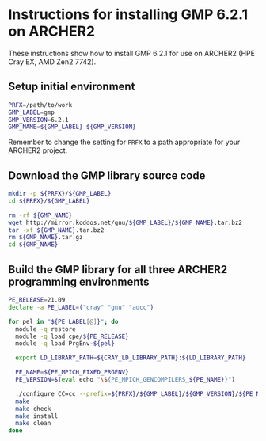 Instructions for installing GMP 6.2.1 on ARCHER2
================================================

These instructions show how to install GMP 6.2.1 for use on ARCHER2 (HPE Cray EX, AMD Zen2 7742).


Setup initial environment
-------------------------

```bash
PRFX=/path/to/work
GMP_LABEL=gmp
GMP_VERSION=6.2.1
GMP_NAME=${GMP_LABEL}-${GMP_VERSION}
```

Remember to change the setting for `PRFX` to a path appropriate for your ARCHER2 project.


Download the GMP library source code
------------------------------------

```bash
mkdir -p ${PRFX}/${GMP_LABEL}
cd ${PRFX}/${GMP_LABEL}

rm -rf ${GMP_NAME}
wget http://mirror.koddos.net/gnu/${GMP_LABEL}/${GMP_NAME}.tar.bz2
tar -xf ${GMP_NAME}.tar.bz2
rm ${GMP_NAME}.tar.gz
cd ${GMP_NAME}
```


Build the GMP library for all three ARCHER2 programming environments
--------------------------------------------------------------------

```bash
PE_RELEASE=21.09
declare -a PE_LABEL=("cray" "gnu" "aocc")

for pel in "${PE_LABEL[@]}"; do
  module -q restore
  module -q load cpe/${PE_RELEASE}
  module -q load PrgEnv-${pel}

  export LD_LIBRARY_PATH=${CRAY_LD_LIBRARY_PATH}:${LD_LIBRARY_PATH}

  PE_NAME=${PE_MPICH_FIXED_PRGENV}
  PE_VERSION=$(eval echo "\${PE_MPICH_GENCOMPILERS_${PE_NAME}}")

  ./configure CC=cc --prefix=${PRFX}/${GMP_LABEL}/${GMP_VERSION}/${PE_NAME}/${PE_VERSION}
  make
  make check
  make install
  make clean
done
```
